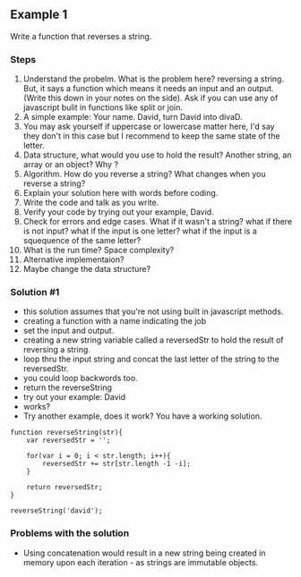 ## Example 1

Write a function that reverses a string. 

### Steps
1. Understand the probelm. What is the problem here? reversing a string. But, it says a function which means it needs an input and an output. (Write this down in your notes on the side). Ask if you can use any of javascript bulit in functions like split or join.
2. A simple example: Your name. David, turn David into divaD.
3. You may ask yourself if uppercase or lowercase matter here, I'd say they don't in this case but I recommend to keep the same state of the letter. 
4.  Data structure, what would you use to hold the result? Another string, an array or an object? Why ? 
5. Algorithm. How do you reverse a string? What changes when you reverse a string?
6. Explain your solution here with words before coding.
7. Write the code and talk as you write.
8. Verify your code by trying out your example, David. 
9. Check for errors and edge cases. What if it wasn't a string? what if there is not input? what if the input is one letter? what if the input is a squequence of the same letter?
10. What is the run time? Space complexity?
11. Alternative implementaion?
12. Maybe change the data structure? 


### Solution #1
- this solution assumes that you're not using built in javascript methods.
- creating a function with a name indicating the job
- set the input and output.
- creating a new string variable called a reversedStr to hold the result of reversing a string.
- loop thru the input string and concat the last letter of the string to the reversedStr.
- you could loop backwords too. 
- return the reverseString
- try out your example: David
- works? 
- Try another example, does it work? You have a working solution.

```
function reverseString(str){
	var reversedStr = '';
	
	for(var i = 0; i < str.length; i++){
		reversedStr += str[str.length -1 -i];
	}
	
	return reversedStr;
}

reverseString('david');
```
### Problems with the solution
- Using concatenation would result in a new string being created in memory upon each iteration - as strings are immutable objects.
